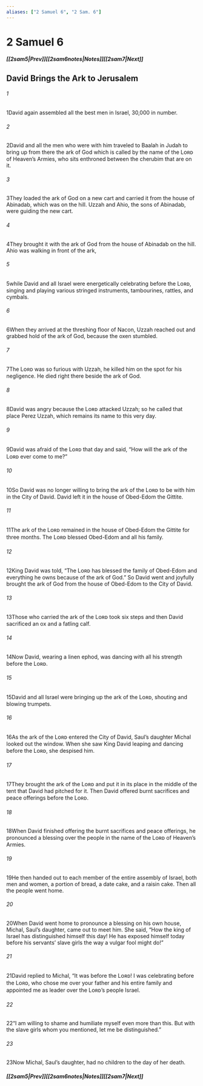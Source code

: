 ```yaml
---
aliases: ["2 Samuel 6", "2 Sam. 6"]
---
```

# 2 Samuel 6
##### <span class=arrow-left></span>[[2sam5|Prev]]<span class=navigation-separator></span>[[2sam6notes|Notes]]<span class=navigation-separator></span>[[2sam7|Next]]<span class=arrow-right></span>
## David Brings the Ark to Jerusalem
###### 1
<span class=verse-first>1</span>David again assembled all the best men in Israel, 30,000 in number.
###### 2
<span class=verse-body>2</span>David and all the men who were with him traveled to Baalah in Judah to bring up from there the ark of God which is called by the name of the Lᴏʀᴅ of Heaven’s Armies, who sits enthroned between the cherubim that are on it.
###### 3
<span class=verse-body>3</span>They loaded the ark of God on a new cart and carried it from the house of Abinadab, which was on the hill. Uzzah and Ahio, the sons of Abinadab, were guiding the new cart.
###### 4
<span class=verse-body>4</span>They brought it with the ark of God from the house of Abinadab on the hill. Ahio was walking in front of the ark,
###### 5
<span class=verse-body>5</span>while David and all Israel were energetically celebrating before the Lᴏʀᴅ, singing and playing various stringed instruments, tambourines, rattles, and cymbals.
<div class=paragraph-break></div>

###### 6
<span class=verse-first>6</span>When they arrived at the threshing floor of Nacon, Uzzah reached out and grabbed hold of the ark of God, because the oxen stumbled.
###### 7
<span class=verse-body>7</span>The Lᴏʀᴅ was so furious with Uzzah, he killed him on the spot for his negligence. He died right there beside the ark of God.
###### 8
<span class=verse-body>8</span>David was angry because the Lᴏʀᴅ attacked Uzzah; so he called that place Perez Uzzah, which remains its name to this very day.
###### 9
<span class=verse-body>9</span>David was afraid of the Lᴏʀᴅ that day and said, “How will the ark of the Lᴏʀᴅ ever come to me?”
###### 10
<span class=verse-body>10</span>So David was no longer willing to bring the ark of the Lᴏʀᴅ to be with him in the City of David. David left it in the house of Obed-Edom the Gittite.
###### 11
<span class=verse-body>11</span>The ark of the Lᴏʀᴅ remained in the house of Obed-Edom the Gittite for three months. The Lᴏʀᴅ blessed Obed-Edom and all his family.
<div class=paragraph-break></div>

###### 12
<span class=verse-first>12</span>King David was told, “The Lᴏʀᴅ has blessed the family of Obed-Edom and everything he owns because of the ark of God.” So David went and joyfully brought the ark of God from the house of Obed-Edom to the City of David.
###### 13
<span class=verse-body>13</span>Those who carried the ark of the Lᴏʀᴅ took six steps and then David sacrificed an ox and a fatling calf.
###### 14
<span class=verse-body>14</span>Now David, wearing a linen ephod, was dancing with all his strength before the Lᴏʀᴅ.
###### 15
<span class=verse-body>15</span>David and all Israel were bringing up the ark of the Lᴏʀᴅ, shouting and blowing trumpets.
<div class=paragraph-break></div>

###### 16
<span class=verse-first>16</span>As the ark of the Lᴏʀᴅ entered the City of David, Saul’s daughter Michal looked out the window. When she saw King David leaping and dancing before the Lᴏʀᴅ, she despised him.
<div class=paragraph-break></div>

###### 17
<span class=verse-first>17</span>They brought the ark of the Lᴏʀᴅ and put it in its place in the middle of the tent that David had pitched for it. Then David offered burnt sacrifices and peace offerings before the Lᴏʀᴅ.
###### 18
<span class=verse-body>18</span>When David finished offering the burnt sacrifices and peace offerings, he pronounced a blessing over the people in the name of the Lᴏʀᴅ of Heaven’s Armies.
###### 19
<span class=verse-body>19</span>He then handed out to each member of the entire assembly of Israel, both men and women, a portion of bread, a date cake, and a raisin cake. Then all the people went home.
<div class=paragraph-break></div>

###### 20
<span class=verse-first>20</span>When David went home to pronounce a blessing on his own house, Michal, Saul’s daughter, came out to meet him. She said, “How the king of Israel has distinguished himself this day! He has exposed himself today before his servants’ slave girls the way a vulgar fool might do!”
###### 21
<span class=verse-body>21</span>David replied to Michal, “It was before the Lᴏʀᴅ! I was celebrating before the Lᴏʀᴅ, who chose me over your father and his entire family and appointed me as leader over the Lᴏʀᴅ’s people Israel.
###### 22
<span class=verse-body>22</span>“I am willing to shame and humiliate myself even more than this. But with the slave girls whom you mentioned, let me be distinguished.”
###### 23
<span class=verse-body>23</span>Now Michal, Saul’s daughter, had no children to the day of her death.
##### <span class=arrow-left></span>[[2sam5|Prev]]<span class=navigation-separator></span>[[2sam6notes|Notes]]<span class=navigation-separator></span>[[2sam7|Next]]<span class=arrow-right></span>